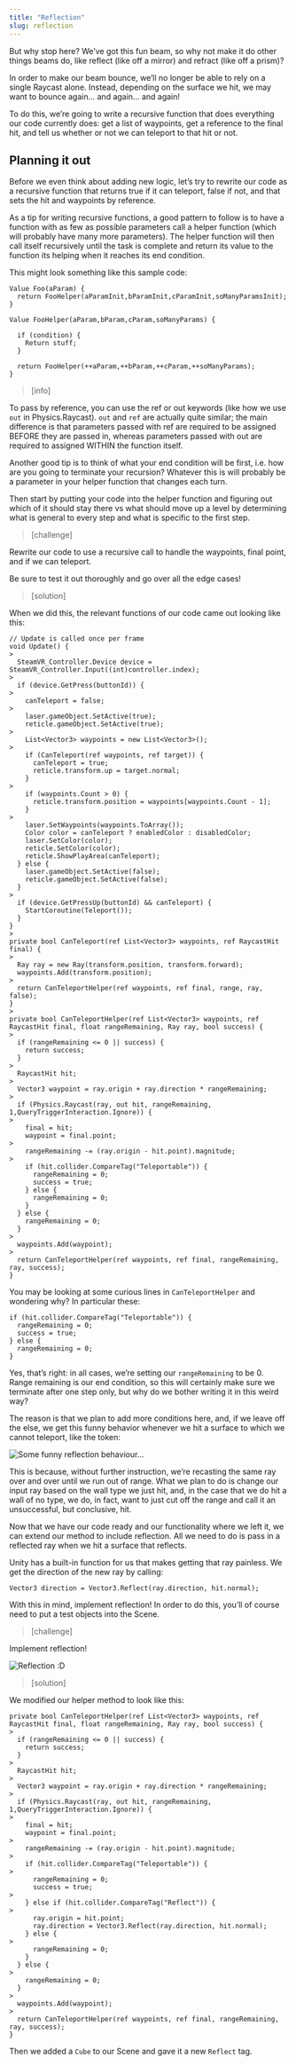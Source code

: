 ```yaml
---
title: "Reflection"
slug: reflection
---
```


But why stop here? We’ve got this fun beam, so why not make it do other things beams do, like reflect (like off a mirror) and refract (like off a prism)?

In order to make our beam bounce, we’ll no longer be able to rely on a single Raycast alone. Instead, depending on the surface we hit, we may want to bounce again... and again... and again!

To do this, we’re going to write a recursive function that does everything our code currently does: get a list of waypoints, get a reference to the final hit, and tell us whether or not we can teleport to that hit or not.

## Planning it out

Before we even think about adding new logic, let’s try to rewrite our code as a recursive function that returns true if it can teleport, false if not, and that sets the hit and waypoints by reference.

As a tip for writing recursive functions, a good pattern to follow is to have a function with as few as possible parameters call a helper function (which will probably have many more parameters). The helper function will then call itself recursively until the task is complete and return its value to the function its helping when it reaches its end condition.

This might look something like this sample code:

```
Value Foo(aParam) {
  return FooHelper(aParamInit,bParamInit,cParamInit,soManyParamsInit);
}

Value FooHelper(aParam,bParam,cParam,soManyParams) {

  if (condition) {
    Return stuff;
  }

  return FooHelper(++aParam,++bParam,++cParam,++soManyParams);
}
```

> [info]
>
To pass by reference, you can use the ref or out keywords (like how we use `out` in Physics.Raycast). `out` and `ref` are actually quite similar; the main difference is that parameters passed with ref are required to be assigned BEFORE they are passed in, whereas parameters passed with out are required to assigned WITHIN the function itself.

Another good tip is to think of what your end condition will be first, i.e. how are you going to terminate your recursion? Whatever this is will probably be a parameter in your helper function that changes each
turn.

Then start by putting your code into the helper function and figuring out which of it should stay there vs what should move up a level by determining what is general to every step and what is specific to the first step.

> [challenge]
>
Rewrite our code to use a recursive call to handle the waypoints, final point, and if we can teleport.

Be sure to test it out thoroughly and go over all the edge cases!

> [solution]
>
When we did this, the relevant functions of our code came out looking like this:
>
```
// Update is called once per frame
void Update() {
>
  SteamVR_Controller.Device device = SteamVR_Controller.Input((int)controller.index);
>
  if (device.GetPress(buttonId)) {
>
    canTeleport = false;
>
    laser.gameObject.SetActive(true);
    reticle.gameObject.SetActive(true);
>
    List<Vector3> waypoints = new List<Vector3>();
>
    if (CanTeleport(ref waypoints, ref target)) {
      canTeleport = true;
      reticle.transform.up = target.normal;
    }
>
    if (waypoints.Count > 0) {
      reticle.transform.position = waypoints[waypoints.Count - 1];
    }
>
    laser.SetWaypoints(waypoints.ToArray());
    Color color = canTeleport ? enabledColor : disabledColor;
    laser.SetColor(color);
    reticle.SetColor(color);
    reticle.ShowPlayArea(canTeleport);
  } else {
    laser.gameObject.SetActive(false);
    reticle.gameObject.SetActive(false);
  }
>
  if (device.GetPressUp(buttonId) && canTeleport) {
    StartCoroutine(Teleport());
  }
}
>
private bool CanTeleport(ref List<Vector3> waypoints, ref RaycastHit final) {
>
  Ray ray = new Ray(transform.position, transform.forward);
  waypoints.Add(transform.position);
>
  return CanTeleportHelper(ref waypoints, ref final, range, ray, false);
}
>
private bool CanTeleportHelper(ref List<Vector3> waypoints, ref RaycastHit final, float rangeRemaining, Ray ray, bool success) {
>
  if (rangeRemaining <= 0 || success) {
    return success;
  }
>
  RaycastHit hit;
>
  Vector3 waypoint = ray.origin + ray.direction * rangeRemaining;
>
  if (Physics.Raycast(ray, out hit, rangeRemaining, 1,QueryTriggerInteraction.Ignore)) {
>
    final = hit;
    waypoint = final.point;
>
    rangeRemaining -= (ray.origin - hit.point).magnitude;
>
    if (hit.collider.CompareTag("Teleportable")) {
      rangeRemaining = 0;
      success = true;
    } else {
      rangeRemaining = 0;
    }
  } else {
    rangeRemaining = 0;
  }
>
  waypoints.Add(waypoint);
>
  return CanTeleportHelper(ref waypoints, ref final, rangeRemaining, ray, success);
}
```

You may be looking at some curious lines in `CanTeleportHelper` and wondering why? In particular these:

```
if (hit.collider.CompareTag("Teleportable")) {
  rangeRemaining = 0;
  success = true;
} else {
  rangeRemaining = 0;
}
```

Yes, that’s right: in all cases, we’re setting our `rangeRemaining` to be 0. Range remaining is our end condition, so this will certainly make sure we terminate after one step only, but why do we bother writing it in this weird way?

The reason is that we plan to add more conditions here, and, if we leave off the else, we get this funny behavior whenever we hit a surface to which we cannot teleport, like the token:

![Some funny reflection behaviour...](../media/image35.gif)

This is because, without further instruction, we’re recasting the same ray over and over until we run out of range. What we plan to do is change our input ray based on the wall type we just hit, and, in the case that we do hit a wall of no type, we do, in fact, want to just cut off the range and call it an unsuccessful, but conclusive, hit.

Now that we have our code ready and our functionality where we left it, we can extend our method to include reflection. All we need to do is pass in a reflected ray when we hit a surface that reflects.

Unity has a built-in function for us that makes getting that ray painless. We get the direction of the new ray by calling:

```
Vector3 direction = Vector3.Reflect(ray.direction, hit.normal);
```

With this in mind, implement reflection! In order to do this, you’ll of course need to put a test objects into the Scene.

> [challenge]
>
Implement reflection!

![Reflection :D](../media/image94.gif)

> [solution]
>
We modified our helper method to look like this:
>
```
private bool CanTeleportHelper(ref List<Vector3> waypoints, ref RaycastHit final, float rangeRemaining, Ray ray, bool success) {
>
  if (rangeRemaining <= 0 || success) {
    return success;
  }
>
  RaycastHit hit;
>
  Vector3 waypoint = ray.origin + ray.direction * rangeRemaining;
>
  if (Physics.Raycast(ray, out hit, rangeRemaining, 1,QueryTriggerInteraction.Ignore)) {
>
    final = hit;
    waypoint = final.point;
>
    rangeRemaining -= (ray.origin - hit.point).magnitude;
>
    if (hit.collider.CompareTag("Teleportable")) {
>
      rangeRemaining = 0;
      success = true;
>
    } else if (hit.collider.CompareTag("Reflect")) {
>
      ray.origin = hit.point;
      ray.direction = Vector3.Reflect(ray.direction, hit.normal);
    } else {
>
      rangeRemaining = 0;
    }
  } else {
>
    rangeRemaining = 0;
  }
>
  waypoints.Add(waypoint);
>
  return CanTeleportHelper(ref waypoints, ref final, rangeRemaining, ray, success);
}
```
>
Then we added a `Cube` to our Scene and gave it a new `Reflect` tag.
